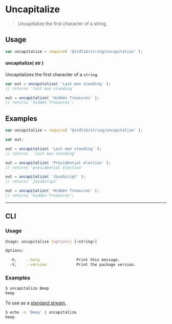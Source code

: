 # Uncapitalize

> Uncapitalize the first character of a string.


<section class="usage">

## Usage

``` javascript
var uncapitalize = require( '@stdlib/string/uncapitalize' );
```

#### uncapitalize( str )

Uncapitalizes the first character of a `string`.

``` javascript
var out = uncapitalize( 'Last man standing' );
// returns 'last man standing'

out = uncapitalize( 'Hidden Treasures' );
// returns 'hidden Treasures';
```

</section>

<!-- /.usage -->


<section class="examples">

## Examples

``` javascript
var uncapitalize = require( '@stdlib/string/uncapitalize' );

var out;

out = uncapitalize( 'Last man standing' );
// returns  'last man standing'

out = uncapitalize( 'Presidential election' );
// returns 'presidential election'

out = uncapitalize( 'JavaScript' );
// returns 'javaScript'

out = uncapitalize( 'Hidden Treasures' );
// returns 'hidden Treasures';
```

</section>

<!-- /.examples -->


---

<section class="cli">

## CLI


<section class="usage">

### Usage

``` bash
Usage: uncapitalize [options] [<string>]

Options:

  -h,    --help                Print this message.
  -V,    --version             Print the package version.
```

</section>

<!-- /.usage -->


<section class="examples">

### Examples

``` bash
$ uncapitalize Beep
beep
```

To use as a [standard stream][standard-streams],

``` bash
$ echo -n 'Beep' | uncapitalize
beep
```

</section>

<!-- /.examples -->

</section>

<!-- /.cli -->


<section class="links">

[standard-streams]: https://en.wikipedia.org/wiki/Standard_streams

</section>

<!-- /.links -->
